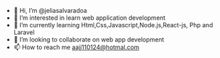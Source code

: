 - 👋 Hi, I’m @jeliasalvaradoa
- 👀 I’m interested in learn web application development
- 🌱 I’m currently learning Html,Css,Javascript,Node.js,React-js, Php and Laravel
- 💞️ I’m looking to collaborate on web app development
- 📫 How to reach me aajj110124@hotmal.com

<!---
jeliasalvaradoa/jeliasalvaradoa is a ✨ special ✨ repository because its `README.md` (this file) appears on your GitHub profile.
You can click the Preview link to take a look at your changes.
--->
